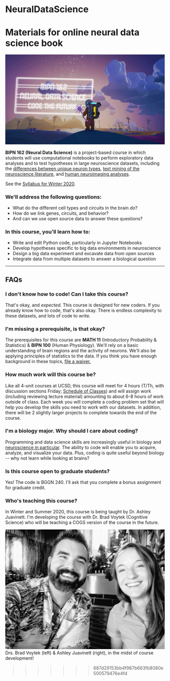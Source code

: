 # NeuralDataScience
Materials for online neural data science book
=======
![](https://github.com/BIPN162/BIPN162.github.io/blob/master/assets/astroneerNDS.gif?raw=true)

<b>BIPN 162 (Neural Data Science)</b> is a project-based course in which students will use computational notebooks to perform exploratory data analyses and to test hypotheses in large neuroscience datasets, including the <a href="https://portal.brain-map.org/">differences between unique neuron types</a>, <a href="https://lisc-tools.github.io/lisc/index.html">text mining of the neuroscience literature</a>, and <a href="https://neurosynth.org/">human neuroimaging analyses</a>.

See the [Syllabus for Winter 2020](https://github.com/BIPN162/BIPN162.github.io/blob/master/assets/BIPN162%20Syllabus%20WI20.pdf).

### We'll address the following questions:
* What do the different cell types and circuits in the brain <i>do</i>?
* How do we link genes, circuits, and behavior?
* And can we use open source data to answer these questions?

### In this course, you'll learn how to:
* Write and edit Python code, particularly in Jupyter Notebooks
* Develop hypotheses specific to big data environments in neuroscience
* Design a big data experiment and excavate data from open sources
* Integrate data from multiple datasets to answer a biological question


<hr>

## FAQs

### I don't know how to code! Can I take this course?
That's okay, and <i>expected.</i> This course is designed for new coders. If you already know how to code, that's also okay. There is endless complexity to these datasets, and lots of code to write.

### I'm missing a prerequisite, is that okay?
The prerequisites for this course are <b>MATH 11</b> (Introductory Probability & Statistics) & <b>BIPN 100</b> (Human Physiology). We'll rely on a basic understanding of brain regions and the activity of neurons. We'll also be applying principles of statistics to the data. If you think you have enough background in these topics, <a href="https://biology.ucsd.edu/education/undergrad/course/prereq.html">file a waiver.</a>

### How much work will this course be?
Like all 4-unit courses at UCSD, this course will meet for 4 hours (T/Th, with discussion sections Friday; <a href="https://act.ucsd.edu/scheduleOfClasses/scheduleOfClassesStudent.htm">Schedule of Classes</a>) and will assign work (including reviewing lecture material) amounting to about 6-8 hours of work outside of class. Each week you will complete a coding problem set that will help you develop the skills you need to work with our datasets. In addition, there will be 2 slightly larger projects to complete towards the end of the course.

### I'm a biology major. Why should I care about coding?
Programming and data science skills are increasingly useful in biology and <a href="https://medium.com/the-spike/a-neural-data-science-how-and-why-d7e3969086f2">neuroscience in particular</a>. The ability to code will enable you to acquire, analyze, and visualize your data. Plus, coding is quite useful beyond biology -- why not learn while looking at brains?

### Is this course open to graduate students?
Yes! The code is BGGN 240. I'll ask that you complete a bonus assignment for graduate credit.

### Who's teaching this course?
In Winter and Summer 2020, this course is being taught by Dr. Ashley Juavinett. I'm developing the course with Dr. Brad Voytek (Cognitive Science) who will be teaching a COGS version of the course in the future.

![](https://github.com/BIPN162/BIPN162.github.io/blob/master/assets/AshleyBrad.jpeg?raw=true)
 Drs. Brad Voytek (left) & Ashley Juavinett (right), in the midst of course development!
>>>>>>> 687d29153bb4f987b663fb8080e500579476e4fd
